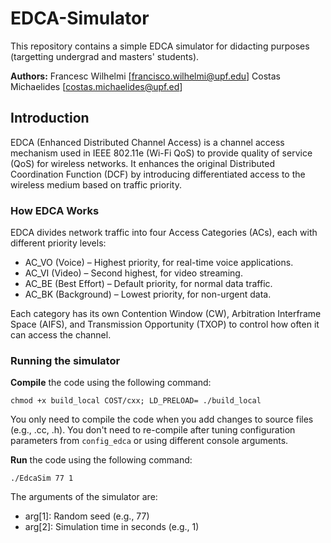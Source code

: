 # EDCA-Simulator

This repository contains a simple EDCA simulator for didacting purposes (targetting undergrad and masters' students).

**Authors:**
Francesc Wilhelmi [francisco.wilhelmi@upf.edu]
Costas Michaelides [costas.michaelides@upf.ed]

## Introduction

EDCA (Enhanced Distributed Channel Access) is a channel access mechanism used in IEEE 802.11e (Wi-Fi QoS) to provide quality of service (QoS) for wireless networks. It enhances the original Distributed Coordination Function (DCF) by introducing differentiated access to the wireless medium based on traffic priority.

### How EDCA Works
EDCA divides network traffic into four Access Categories (ACs), each with different priority levels:

* AC_VO (Voice) – Highest priority, for real-time voice applications.
* AC_VI (Video) – Second highest, for video streaming.
* AC_BE (Best Effort) – Default priority, for normal data traffic.
* AC_BK (Background) – Lowest priority, for non-urgent data.

Each category has its own Contention Window (CW), Arbitration Interframe Space (AIFS), and Transmission Opportunity (TXOP) to control how often it can access the channel.

### Running the simulator

**Compile** the code using the following command: 

``chmod +x build_local COST/cxx; LD_PRELOAD= ./build_local``

You only need to compile the code when you add changes to source files (e.g., .cc, .h). You don't need to re-compile after tuning configuration parameters from `config_edca` or using different console arguments.

**Run** the code using the following command:

``./EdcaSim 77 1``

The arguments of the simulator are:
* arg[1]: Random seed (e.g., 77)
* arg[2]: Simulation time in seconds (e.g., 1)
